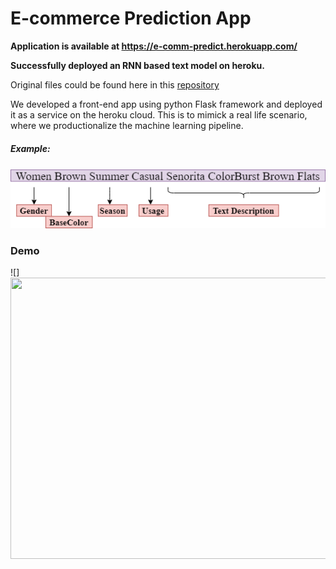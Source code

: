 # E-commerce Prediction App 

**Application is available at https://e-comm-predict.herokuapp.com/**

**Successfully deployed an RNN based text model on heroku.**

Original files could be found here in this [repository](https://github.com/nmariya/e-commerce-classifier) 

We developed a front-end app using python Flask framework and deployed it as a service on the heroku cloud. This is to mimick a real life scenario, where  we productionalize the machine learning pipeline.

##### Example:

<p align="left">
<img src="./static/text_example.png"/>
</p>

### Demo

![]<img src="./static/pa.mp4" width="750" height="450">
